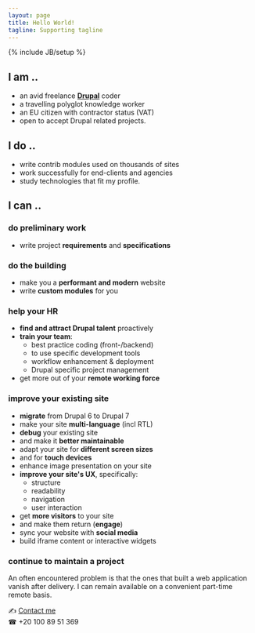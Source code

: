 ```yaml
---
layout: page
title: Hello World!
tagline: Supporting tagline
---
```

{% include JB/setup %}

## I am ..
- an avid freelance **[Drupal](https://www.drupal.org/)** coder
- a travelling polyglot knowledge worker
- an EU citizen with contractor status (VAT)
- open to accept Drupal related projects.

## I do ..
- write contrib modules used on thousands of sites
- work successfully for end-clients and agencies
- study technologies that fit my profile.

## I can ..

### do preliminary work

- write project **requirements** and **specifications**

### do the building

- make you a **performant and modern** website
- write **custom modules** for you

### help your HR
- **find and attract Drupal talent** proactively
- **train your team**:
  - best practice coding (front-/backend)
  - to use specific development tools
  - workflow enhancement & deployment
  - Drupal specific project management
- get more out of your **remote working force**

### improve your existing site
- **migrate** from Drupal 6 to Drupal 7
- make your site **multi-language** (incl RTL)
- **debug** your existing site
- and make it **better maintainable**
- adapt your site for **different screen sizes**
- and for **touch devices**
- enhance image presentation on your site
- **improve your site's UX**, specifically:
  - structure
  - readability
  - navigation
  - user interaction
- get **more visitors** to your site
- and make them return (**engage**)
- sync your website with **social media**
- build iframe content or interactive widgets

### continue to maintain a project
An often encountered problem is that the ones that built a web application vanish after delivery. I can remain available on a convenient part-time remote basis.

<span class="signs">✍</span> <a href="http://www.mousewheel.net/contact">Contact me</a><br />
<span class="signs">☎</span> +20 100 89 51 369
